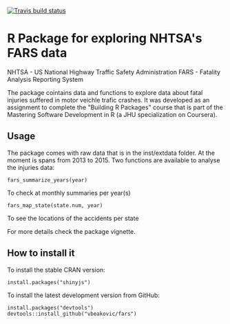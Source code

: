 [![Travis build status](https://travis-ci.org/vbeakovic/fars.svg?branch=master)](https://travis-ci.org/vbeakovic/fars)


# R Package for exploring NHTSA's FARS data

NHTSA - US National Highway Traffic Safety Administration
FARS - Fatality Analysis Reporting System

The package cointains data and functions to explore data about fatal injuries suffered in motor veichle trafic crashes.
It was developed as an assignment to complete the "Building R Packages" course that is part of the Mastering Software Development in R (a JHU specialization on Coursera).

## Usage

The package comes with raw data that is in the inst/extdata folder. At the moment is spans from 2013 to 2015. Two functions are available to analyse the injuries data:

```
fars_summarize_years(year)
```
To check at monthly summaries per year(s)


```
fars_map_state(state.num, year)
```
To see the locations of the accidents per state

For more details check the package vignette.


## How to install it

To install the stable CRAN version:

    install.packages("shinyjs")

To install the latest development version from GitHub:

    install.packages("devtools")
    devtools::install_github("vbeakovic/fars")
    
    




